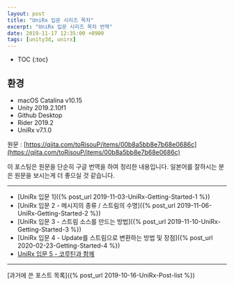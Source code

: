 ```yaml
---
layout: post
title: "UniRx 입문 시리즈 목차"
excerpt: "UniRx 입문 시리즈 목차 번역"
date: 2019-11-17 12:35:00 +0900
tags: [unity3d, unirx]
---
```

* TOC
{:toc}

## 환경

- macOS Catalina v10.15
- Unity 2019.2.10f1
- Github Desktop
- Rider 2019.2
- UniRx v7.1.0

원문 : [https://qiita.com/toRisouP/items/00b8a5bb8e7b68e0686c](https://qiita.com/toRisouP/items/00b8a5bb8e7b68e0686c)

이 포스팅은 원문을 단순히 구글 번역을 하여 정리한 내용입니다. 일본어를 잘하시는 분은 원문을 보시는게 더 좋으실 것 같습니다. 

---

- [UniRx 입문 1]({% post_url 2019-11-03-UniRx-Getting-Started-1 %})
- [UniRx 입문 2 - 메시지의 종류 / 스트림의 수명]({% post_url 2019-11-06-UniRx-Getting-Started-2 %})
- [UniRx 입문 3 - 스트림 소스를 만드는 방법]({% post_url 2019-11-10-UniRx-Getting-Started-3 %})
- [UniRx 입문 4 - Update를 스트림으로 변환하는 방법 및 장점]({% post_url 2020-02-23-Getting-Started-4 %})
- [UniRx 입문 5 - 코루틴과 함께](http://qiita.com/toRisouP/items/c4b9c5701dd6c991b481)

---

[과거에 쓴 포스트 목록]({% post_url 2019-10-16-UniRx-Post-list %})